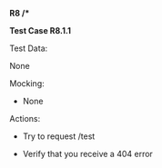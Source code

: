 **R8 /\***

**Test Case R8.1.1**

Test Data:

None

Mocking:

-   None

Actions:

-   Try to request /test

-   Verify that you receive a 404 error
